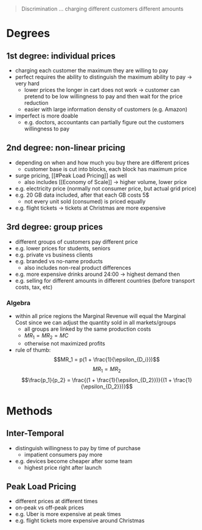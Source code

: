 > Discrimination ... charging different customers different amounts

# Degrees
## 1st degree: individual prices
- charging each customer the maximum they are willing to pay
- perfect requires the ability to distinguish the maximum ability to pay -> very hard
	- lower prices the longer in cart does not work -> customer can pretend to be low willingness to pay and then wait for the price reduction
	- easier with large information density of customers (e.g. Amazon)
- imperfect is more doable
	- e.g. doctors, accountants can partially figure out the customers willingness to pay 
## 2nd degree: non-linear pricing 
- depending on when and how much you buy there are different prices
	- customer base is cut into blocks, each block has maximum price
- surge pricing, [[#Peak Load Pricing]] as well
	- also includes [[Economy of Scale]] -> higher volume, lower price
- e.g. electricity price (normally not consumer price, but actual grid price)
- e.g. 20 GB data included, after that each GB costs 5$ 
	- not every unit sold (consumed) is priced equally
- e.g. flight tickets -> tickets at Christmas are more expensive
## 3rd degree: group prices
- different groups of customers pay different price
- e.g. lower prices for students, seniors
- e.g. private vs business clients
- e.g. branded vs no-name products
	- also includes non-real product differences
- e.g. more expensive drinks around 24:00 -> highest demand then
- e.g. selling for different amounts in different countries (before transport costs, tax, etc)
### Algebra
- within all price regions the Marginal Revenue will equal the Marginal Cost since we can adjust the quantity sold in all markets/groups
	- all groups are linked by the same production costs
	- $MR_1 = MR_2 = MC$
	- otherwise not maximized profits
- rule of thumb: 
$$MR_1 = p(1 + \frac{1}{\epsilon_{D_i}})$$
$$MR_1 = MR_2$$
$$\frac{p_1}{p_2} = \frac{(1 + \frac{1}{\epsilon_{D_2}})}{(1 + \frac{1}{\epsilon_{D_2}})}$$

# Methods
## Inter-Temporal
- distinguish willingness to pay by time of purchase
	- impatient consumers pay more
- e.g. devices become cheaper after some team
	- highest price right after launch
## Peak Load Pricing
- different prices at different times
- on-peak vs off-peak prices
- e.g. Uber is more expensive at peak times
- e.g. flight tickets more expensive around Christmas